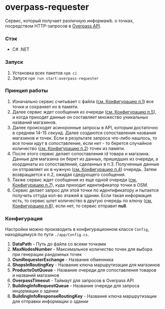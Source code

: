 # overpass-requester

Сервис, который получает различную информаwb. о точках, посредством HTTP-запросов в [Overpass API](https://overpass-turbo.eu/).

### Стэк

* С# .NET

### Запуск

1. Установка всех пакетов 
`npm ci`
2. Запуск
`npm run start:overpass-requester`

### Принцип работы

1. Изначально сервис считывает с файла ([см. Конфигурацию п.1](#конфигурация)) все точки и сохраняет их в памяти.
2. Далее сервис ждет сообщения из очереди ([см. Конфигурацию п.5](#конфигурация)), и когда приходят данные он составляет множество уникальных названий магазинов.
3. Далее происходят асинхронные запросы в API, которым достаточно в среднем 14-15 секунд. Далее создаются сопоставления названия магазинов и точек. Если в результате запроса что-либо нашлось, то все точки идут в сопоставление, если нет - то берется случайное количество ([см. Конфигурацию п.2](#конфигурация)) точек из памяти.
4. После этого сервис делает сопоставления id товара и магазина. Данные для магазина он берет из данных, пришедших из очереди, а координаты из сопоставлений, сделанных в п.3. Полученные данные он отправляет их в нужную ([см. Конфигурацию п.4](#конфигурация)) очередь. Затем возвращается к п.2, ожидая сдедующего сообщения.
5. Также сервис ждет сообщения из еще одной очереди ([см. Конфигурацию п.7](#конфигурация)), куда приходит идентификатор точки в OSM.
6. Сервис делает запрос для этой точки по идентификатору и пытается получить оттуда кол-во этажей в здании. Если такая информация есть, то сервис шлет количество в другую очередь по ключу ([см. Конфигурацию п.8](#конфигурация)), если нет, то сервис отправит **null**.

### Конфигурация

Настройки можно производить в конфигурационном классе `Config`, находящемуся по пути `./app/Config.cs`.

1. **DataPath** - Путь до файла со всеми точками
2. **MaxNodesNumber** - Максимальное количество точек для выбора при генерации рандомных точек
3. **OsmRequesterExchange** - Название обменника
4. **ShopsInRoutingKey** - Название ключа маршрутизации для магазинов
5. **ProductsOutQueue** - Название очереди для сопоставления товаров и названий магазинов
6. **OverpassTimeout** - Таймаут для запросов в Overpass API
7. **BuildingInfoRequestQueue** - Название очереди для запроса инцормации о здании
8. **BuildingInfoResponseRoutingKey** - Название ключа маршрутизации для отправки информации о здании